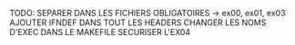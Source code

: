 TODO:
	SEPARER DANS LES FICHIERS OBLIGATOIRES -> ex00, ex01, ex03
	AJOUTER IFNDEF DANS TOUT LES HEADERS
	CHANGER LES NOMS D'EXEC DANS LE MAKEFILE
	SECURISER L'EX04
